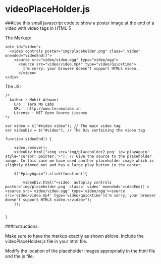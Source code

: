 videoPlaceHolder.js
================

###Use this small javascript code to show a poster image at the end of a video with video tags in HTML 5


The Markup:

    <div id="video">
      <video controls poster="img/placeholder.png" class=".video" onended="videoEnd()">
        <source src="video/video.ogg" type="video/ogg"> 
          <source src="video/video.mp4" type="video/quicktime">
            I'm sorry; your browser doesn't support HTML5 video.
          </video>
    </div>
    
The JS:

    /*
      Author : Mohit Athwani
    	C/o : Tera Mo Labs
    	URL : http://www.teramolabs.in
    	License : MIT Open Source License
    */

    var video = $("#video video"); // The main video tag
    var videoDiv = $("#video"); // The Div containing the video tag

    function videoEnd() {
	
    	video.remove();
    	videoDiv.html("<img src='img/placeholder2.png' id='playAgain' style='cursor: pointer;'>"); // Give the source to the placeholder image. In this case we have used another placeholder image which is slightly dimmed out and has a large play button in the center.

    	$("#playAgain").click(function(){

    		videoDiv.html("<video  autoplay controls poster='img/placeholder.png' class='.video' onended='videoEnd()'><source src='video/video.ogg' type='video/ogg'><source src='video/video.mp4' type='video/quicktime'>I'm sorry; your browser doesn't support HTML5 video.</video>");
    	});
	

    }
    
###Instructions:

Make sure to have the markup exactly as shown ablove. Include the videoPlaceHolder.js file in your html file.

Modify the location of the placeholder images appropriatly in the html file and the js file.
